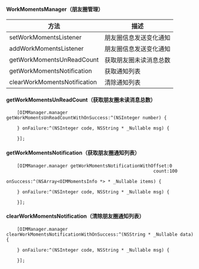 #### WorkMomentsManager（朋友圈管理）

| 方法                         | 描述                   |
| ---------------------------- | ---------------------- |
| setWorkMomentsListener       | 朋友圈信息发送变化通知 |
| addWorkMomentsListener       | 朋友圈信息发送变化通知 |
| getWorkMomentsUnReadCount    | 获取朋友圈未读消息总数 |
| getWorkMomentsNotification   | 获取通知列表           |
| clearWorkMomentsNotification | 清除通知列表           |



#### getWorkMomentsUnReadCount（获取朋友圈未读消息总数）

```
    [OIMManager.manager getWorkMomentsUnReadCountWithOnSuccess:^(NSInteger number) {
        
    } onFailure:^(NSInteger code, NSString * _Nullable msg) {
        
    }];
```



#### getWorkMomentsNotification（获取朋友圈通知列表）

```
    [OIMManager.manager getWorkMomentsNotificationWithOffset:0
                                                       count:100
                                                   onSuccess:^(NSArray<OIMMomentsInfo *> * _Nullable items) {
        
    } onFailure:^(NSInteger code, NSString * _Nullable msg) {
        
    }];
```



#### clearWorkMomentsNotification（清除朋友圈通知列表）

```
    [OIMManager.manager clearWorkMomentsNotificationWithOnSuccess:^(NSString * _Nullable data) {
        
    } onFailure:^(NSInteger code, NSString * _Nullable msg) {
        
    }];
```